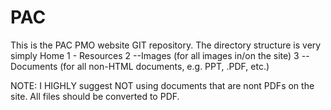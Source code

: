 # PAC
This is the PAC PMO website GIT repository. The directory structure is very simply
Home
1 - Resources
2 --Images (for all images in/on the site)
3 --Documents (for all non-HTML documents, e.g. PPT, .PDF, etc.)

NOTE: I HIGHLY suggest NOT using documents that are nont PDFs on the site. All files should be converted to PDF.
